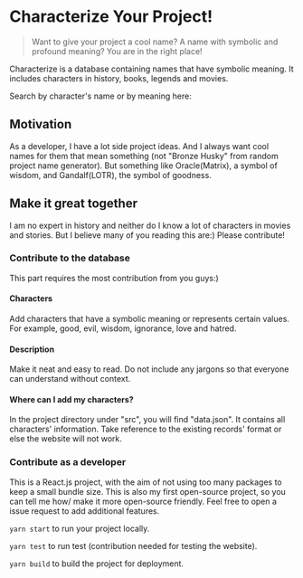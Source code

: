 # Characterize Your Project!

> Want to give your project a cool name? A name with symbolic and profound meaning? You are in the right place!

Characterize is a database containing names that have symbolic meaning. It includes characters in history, books, legends and movies.

Search by character's name or by meaning here: 

## Motivation

As a developer, I have a lot side project ideas. And I always want cool names for them that mean something (not "Bronze Husky" from random project name generator). But something like Oracle(Matrix), a symbol of wisdom, and Gandalf(LOTR), the symbol of goodness. 

## Make it great together

I am no expert in history and neither do I know a lot of characters in movies and stories. But I believe many of you reading this are:) Please contribute! 

### Contribute to the database

This part requires the most contribution from you guys:)

#### Characters

Add characters that have a symbolic meaning or represents certain values. For example, good, evil, wisdom, ignorance, love and hatred. 

#### Description

Make it neat and easy to read. Do not include any jargons so that everyone can understand without context.

#### Where can I add my characters?

In the project directory under "src", you will find "data.json". It contains all characters' information. Take reference to the existing records' format or else the website will not work.

### Contribute as a developer

This is a React.js project, with the aim of not using too many packages to keep a small bundle size. 
This is also my first open-source project, so you can tell me how/ make it more open-source friendly.
Feel free to open a issue request to add additional features.

`yarn start` to run your project locally.

`yarn test` to run test (contribution needed for testing the website).

`yarn build` to build the project for deployment.
